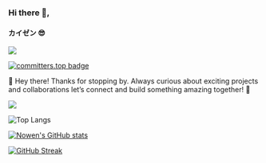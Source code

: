 ### Hi there 👋,
#### カイゼン 😎

![](https://komarev.com/ghpvc/?username=KOTTAGENVH&style=for-the-badge-square)

[![committers.top badge](https://user-badge.committers.top/sri_lanka_private/KOTTAGENVH.svg)](https://user-badge.committers.top/sri_lanka_private/KOTTAGENVH)

👋 Hey there!
Thanks for stopping by. Always curious about exciting projects and collaborations let’s connect and build something amazing together! 🚀

![](https://github-profile-trophy.vercel.app/?username=KOTTAGENVH)

![Top Langs](https://github-readme-stats.vercel.app/api/top-langs/?username=KOTTAGENVH&hide_progress=false)

[![Nowen's GitHub stats](https://github-readme-stats.vercel.app/api?username=KOTTAGENVH)](https://github.com/anuraghazra/github-readme-stats)

[![GitHub Streak](https://streak-stats.demolab.com?user=KottageNVH&theme=dark&hide_border=true)](https://git.io/streak-stats)

